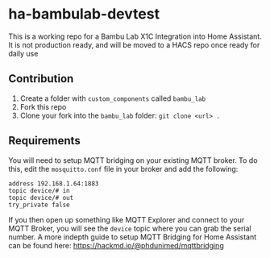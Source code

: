 # ha-bambulab-devtest

This is a working repo for a Bambu Lab X1C Integration into Home Assistant.  It is not production ready, and will be moved to a HACS repo once ready for daily use

## Contribution

1) Create a folder with `custom_components` called `bambu_lab`
2) Fork this repo
3) Clone your fork into the `bambu_lab` folder: `git clone <url> .`

## Requirements

You will need to setup MQTT bridging on your existing MQTT broker.
To do this, edit the `mosquitto.conf` file in your broker and add the following:

```connection bambux1c
address 192.168.1.64:1883
topic device/# in
topic device/# out
try_private false
```

If you then open up something like MQTT Explorer and connect to your MQTT Broker, you will see the `device` topic where you can grab the serial number.
A more indepth guide to setup MQTT Bridging for Home Assistant can be found here: https://hackmd.io/@phdunimed/mqttbridging
